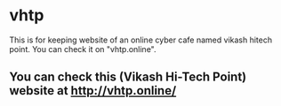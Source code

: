 # vhtp
This is for keeping website of an online cyber cafe named vikash hitech point. You can check it on "vhtp.online".

## You can check this (Vikash Hi-Tech Point) website at http://vhtp.online/
